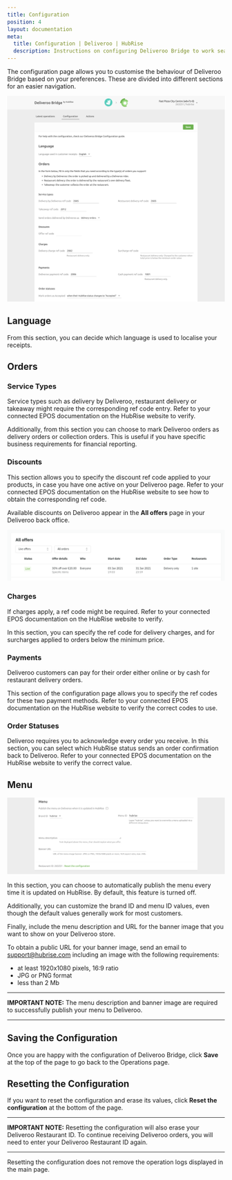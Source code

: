 ```yaml
---
title: Configuration
position: 4
layout: documentation
meta:
  title: Configuration | Deliveroo | HubRise
  description: Instructions on configuring Deliveroo Bridge to work seamlessly with Deliveroo and your EPOS or other apps connected to HubRise. Configuration is simple.
---
```


The configuration page allows you to customise the behaviour of Deliveroo Bridge based on your preferences.
These are divided into different sections for an easier navigation.

![Deliveroo Bridge configuration page](../images/014-en-configuration-page-cropped.png)

## Language

From this section, you can decide which language is used to localise your receipts.

## Orders

### Service Types

Service types such as delivery by Deliveroo, restaurant delivery or takeaway might require the corresponding ref code entry. Refer to your connected EPOS documentation on the HubRise website to verify.

Additionally, from this section you can choose to mark Deliveroo orders as delivery orders or collection orders.
This is useful if you have specific business requirements for financial reporting.

### Discounts

This section allows you to specify the discount ref code applied to your products, in case you have one active on your Deliveroo page. Refer to your connected EPOS documentation on the HubRise website to see how to obtain the corresponding ref code.

Available discounts on Deliveroo appear in the **All offers** page in your Deliveroo back office.

![Example of all offers page in Deliveroo back office](../images/013-en-deliveroo-offer.png)

### Charges

If charges apply, a ref code might be required. Refer to your connected EPOS documentation on the HubRise website to verify.

In this section, you can specify the ref code for delivery charges, and for surcharges applied to orders below the minimum price.

### Payments

Deliveroo customers can pay for their order either online or by cash for restaurant delivery orders.

This section of the configuration page allows you to specify the ref codes for these two payment methods. Refer to your connected EPOS documentation on the HubRise website to verify the correct codes to use.

### Order Statuses

Deliveroo requires you to acknowledge every order you receive.
In this section, you can select which HubRise status sends an order confirmation back to Deliveroo.
Refer to your connected EPOS documentation on the HubRise website to verify the correct value.

## Menu

![Deliveroo Bridge configuration page, Menu section](../images/015-en-configuration-page-menu.png)

In this section, you can choose to automatically publish the menu every time it is updated on HubRise. By default, this feature is turned off.

Additionally, you can customize the brand ID and menu ID values, even though the default values generally work for most customers.

Finally, include the menu description and URL for the banner image that you want to show on your Deliveroo store.

To obtain a public URL for your banner image, send an email to [support@hubrise.com](mailto:support@hubrise.com) including an image with the following requirements:

- at least 1920x1080 pixels, 16:9 ratio
- JPG or PNG format
- less than 2 Mb

---

**IMPORTANT NOTE:** The menu description and banner image are required to successfully publish your menu to Deliveroo.

---

## Saving the Configuration

Once you are happy with the configuration of Deliveroo Bridge, click **Save** at the top of the page to go back to the Operations page.

## Resetting the Configuration

If you want to reset the configuration and erase its values, click **Reset the configuration** at the bottom of the page.

---

**IMPORTANT NOTE:** Resetting the configuration will also erase your Deliveroo Restaurant ID. To continue receiving Deliveroo orders, you will need to enter your Deliveroo Restaurant ID again.

---

Resetting the configuration does not remove the operation logs displayed in the main page.
